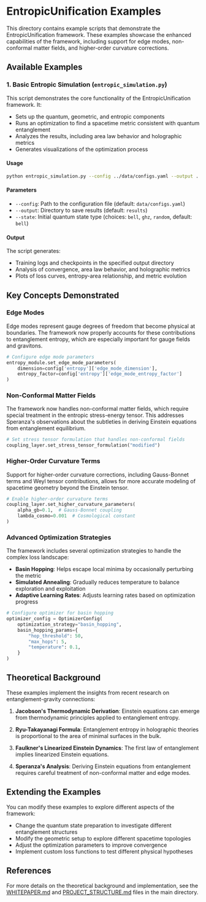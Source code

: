 # EntropicUnification Examples

This directory contains example scripts that demonstrate the EntropicUnification framework. These examples showcase the enhanced capabilities of the framework, including support for edge modes, non-conformal matter fields, and higher-order curvature corrections.

## Available Examples

### 1. Basic Entropic Simulation (`entropic_simulation.py`)

This script demonstrates the core functionality of the EntropicUnification framework. It:

- Sets up the quantum, geometric, and entropic components
- Runs an optimization to find a spacetime metric consistent with quantum entanglement
- Analyzes the results, including area law behavior and holographic metrics
- Generates visualizations of the optimization process

#### Usage

```bash
python entropic_simulation.py --config ../data/configs.yaml --output ../results --state bell
```

#### Parameters

- `--config`: Path to the configuration file (default: `data/configs.yaml`)
- `--output`: Directory to save results (default: `results`)
- `--state`: Initial quantum state type (choices: `bell`, `ghz`, `random`, default: `bell`)

#### Output

The script generates:

- Training logs and checkpoints in the specified output directory
- Analysis of convergence, area law behavior, and holographic metrics
- Plots of loss curves, entropy-area relationship, and metric evolution

## Key Concepts Demonstrated

### Edge Modes

Edge modes represent gauge degrees of freedom that become physical at boundaries. The framework now properly accounts for these contributions to entanglement entropy, which are especially important for gauge fields and gravitons.

```python
# Configure edge mode parameters
entropy_module.set_edge_mode_parameters(
    dimension=config['entropy']['edge_mode_dimension'],
    entropy_factor=config['entropy']['edge_mode_entropy_factor']
)
```

### Non-Conformal Matter Fields

The framework now handles non-conformal matter fields, which require special treatment in the entropic stress-energy tensor. This addresses Speranza's observations about the subtleties in deriving Einstein equations from entanglement equilibrium.

```python
# Set stress tensor formulation that handles non-conformal fields
coupling_layer.set_stress_tensor_formulation("modified")
```

### Higher-Order Curvature Terms

Support for higher-order curvature corrections, including Gauss-Bonnet terms and Weyl tensor contributions, allows for more accurate modeling of spacetime geometry beyond the Einstein tensor.

```python
# Enable higher-order curvature terms
coupling_layer.set_higher_curvature_parameters(
    alpha_gb=0.1,  # Gauss-Bonnet coupling
    lambda_cosmo=0.001  # Cosmological constant
)
```

### Advanced Optimization Strategies

The framework includes several optimization strategies to handle the complex loss landscape:

- **Basin Hopping**: Helps escape local minima by occasionally perturbing the metric
- **Simulated Annealing**: Gradually reduces temperature to balance exploration and exploitation
- **Adaptive Learning Rates**: Adjusts learning rates based on optimization progress

```python
# Configure optimizer for basin hopping
optimizer_config = OptimizerConfig(
    optimization_strategy="basin_hopping",
    basin_hopping_params={
        "hop_threshold": 50,
        "max_hops": 5,
        "temperature": 0.1,
    }
)
```

## Theoretical Background

These examples implement the insights from recent research on entanglement-gravity connections:

1. **Jacobson's Thermodynamic Derivation**: Einstein equations can emerge from thermodynamic principles applied to entanglement entropy.

2. **Ryu-Takayanagi Formula**: Entanglement entropy in holographic theories is proportional to the area of minimal surfaces in the bulk.

3. **Faulkner's Linearized Einstein Dynamics**: The first law of entanglement implies linearized Einstein equations.

4. **Speranza's Analysis**: Deriving Einstein equations from entanglement requires careful treatment of non-conformal matter and edge modes.

## Extending the Examples

You can modify these examples to explore different aspects of the framework:

- Change the quantum state preparation to investigate different entanglement structures
- Modify the geometric setup to explore different spacetime topologies
- Adjust the optimization parameters to improve convergence
- Implement custom loss functions to test different physical hypotheses

## References

For more details on the theoretical background and implementation, see the [WHITEPAPER.md](../WHITEPAPER.md) and [PROJECT_STRUCTURE.md](../PROJECT_STRUCTURE.md) files in the main directory.
